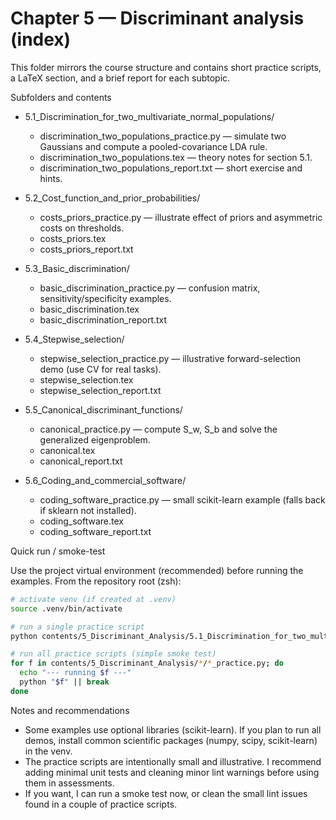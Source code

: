 # Chapter 5 — Discriminant analysis (index)

This folder mirrors the course structure and contains short practice scripts, a LaTeX section, and a brief report for each subtopic.

Subfolders and contents

- 5.1_Discrimination_for_two_multivariate_normal_populations/
  - discrimination_two_populations_practice.py — simulate two Gaussians and compute a pooled-covariance LDA rule.
  - discrimination_two_populations.tex — theory notes for section 5.1.
  - discrimination_two_populations_report.txt — short exercise and hints.

- 5.2_Cost_function_and_prior_probabilities/
  - costs_priors_practice.py — illustrate effect of priors and asymmetric costs on thresholds.
  - costs_priors.tex
  - costs_priors_report.txt

- 5.3_Basic_discrimination/
  - basic_discrimination_practice.py — confusion matrix, sensitivity/specificity examples.
  - basic_discrimination.tex
  - basic_discrimination_report.txt

- 5.4_Stepwise_selection/
  - stepwise_selection_practice.py — illustrative forward-selection demo (use CV for real tasks).
  - stepwise_selection.tex
  - stepwise_selection_report.txt

- 5.5_Canonical_discriminant_functions/
  - canonical_practice.py — compute S_w, S_b and solve the generalized eigenproblem.
  - canonical.tex
  - canonical_report.txt

- 5.6_Coding_and_commercial_software/
  - coding_software_practice.py — small scikit-learn example (falls back if sklearn not installed).
  - coding_software.tex
  - coding_software_report.txt

Quick run / smoke-test

Use the project virtual environment (recommended) before running the examples. From the repository root (zsh):

```bash
# activate venv (if created at .venv)
source .venv/bin/activate

# run a single practice script
python contents/5_Discriminant_Analysis/5.1_Discrimination_for_two_multivariate_normal_populations/discrimination_two_populations_practice.py

# run all practice scripts (simple smoke test)
for f in contents/5_Discriminant_Analysis/*/*_practice.py; do
  echo "--- running $f ---"
  python "$f" || break
done
```

Notes and recommendations

- Some examples use optional libraries (scikit-learn). If you plan to run all demos, install common scientific packages (numpy, scipy, scikit-learn) in the venv.
- The practice scripts are intentionally small and illustrative. I recommend adding minimal unit tests and cleaning minor lint warnings before using them in assessments.
- If you want, I can run a smoke test now, or clean the small lint issues found in a couple of practice scripts.


